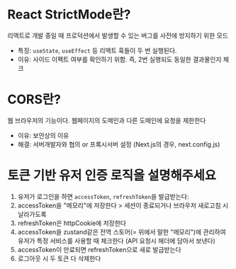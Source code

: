 # React StrictMode란?
리액트로 개발 중일 때 프로덕션에서 발생할 수 있는 버그를 사전에 방지하기 위한 모드

- 특징: `useState`, `useEffect` 등 리액트 훅들이 두 번 실행된다.
- 이유: 사이드 이펙트 여부를 확인하기 위함. 즉, 2번 실행되도 동일한 결과물인지 체크

# CORS란?
웹 브라우저의 기능이다. 웹페이지의 도메인과 다른 도메인에 요청을 제한한다

- 이유: 보안상의 이유
- 해결: 서버개발자와 협의 or 프록시서버 설정 (Next.js의 경우, next.config.js)

# 토큰 기반 유저 인증 로직을 설명해주세요
1. 유저가 로그인을 하면 `accessToken`, `refreshToken`을 발급받는다:
2. accessToken을 "메모리"에 저장한다 > 세션이 종료되거나 브라우저 새로고침 시 날라가도록
3. refreshToken은 httpCookie에 저장한다
4. accessToken을 zustand같은 전역 스토어(= 위에서 말한 "메모리")에 관리하여 유저가 특정 서비스를 사용할 때 체크한다 (API 요청시 헤더에 담아서 보낸다)
5. accessToken이 만료되면 refreshToken으로 새로 발급받는다
6. 로그아웃 시 두 토큰 다 삭제한다
